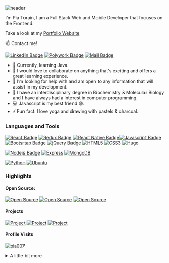 <!-- Header -->
![header](https://capsule-render.vercel.app/api?type=waving&height=200&section=header&text=Hi%20👋,%20I'm%20Pia!&fontColor=ffffff&fontSize=70&color=timeGradient&animation=twinkling&)

I’m Pia Torain, I am a Full Stack Web and Mobile Developer that focuses on the Frontend.  

Take a look at my [Portfolio Website](https://www.piatorain.com)

<!-- Contacts -->
:mailbox: Contact me!

[![Linkedin Badge](https://img.shields.io/badge/-Pia_Torain-0e76a8?style=for-the-badge&labelColor=black&logo=linkedin&logoColor=0e76a8)](https://www.linkedin.com/in/pia-torain-dev/) [![Polywork Badge](https://img.shields.io/badge/-@FeenixRizn-e74c3c?style=for-the-badge&labelColor=black&logo=polywork&logoColor=e74c3c)](https://www.polywork.com/feenixrizn) [![Mail Badge](https://img.shields.io/badge/-Pia_Torain-9349c1?style=for-the-badge&labelColor=black&logo=gmail&logoColor=9349c1)](mailto:piatorain@gmail.com) 

- 🔭 Currently, learning Java.
- 👯 I would love to collaborate on anything that's exciting and offers a great learning experience.
- 🤔 I’m looking for help with and am open to any information that will assist in my development.
- 💬 I have an interdisciplinary degree in Biochemistry & Molecular Biology and I have always had a interest in computer programming. 
- :computer: Javascript is my best friend 😄. 
- ⚡ Fun fact: I love yoga and drawing with pastels & charcoal.
   

<!-- [![Polywork](https://img.shields.io/badge/<SUBJECT>-<STATUS>-<COLOR>.svg)](https://shields.io/) -->


<!-- Skills -->
### Languages and Tools

 [![React Badge](https://img.shields.io/badge/-React-61DBFB?style=for-the-badge&labelColor=black&logo=react&logoColor=61DBFB)](#) [![Redux Badge](https://img.shields.io/badge/-Redux-764ABC?style=for-the-badge&labelColor=black&logo=redux&logoColor=764ABC)](#) [![React Native Badge](https://img.shields.io/badge/-React_Native-000000?style=for-the-badge&labelColor=black&logo=react&logoColor=FFFFFF)](#)[![Javascript Badge](https://img.shields.io/badge/-Javascript-F0DB4F?style=for-the-badge&labelColor=black&logo=javascript&logoColor=F0DB4F)](#) <br/>[![Bootsrtap Badge](https://img.shields.io/badge/-Bootstrap-553C7B?style=for-the-badge&labelColor=black&logo=bootstrap&logoColor=553C7B)](#) [![jQuery Badge](https://img.shields.io/badge/-jQuery-0868AC?style=for-the-badge&labelColor=black&logo=jQuery&logoColor=0868AC)](#) [![HTML5](https://img.shields.io/badge/-HTML5-E34C26?style=for-the-badge&labelColor=black&logo=HTML5&logoColor=E34C26)](#) [![CSS3](https://img.shields.io/badge/-CSS3-2965f1?style=for-the-badge&labelColor=black&logo=css3&logoColor=2965f1)](#)
 [![Hugo](https://img.shields.io/badge/-Hugo-FFFFFF?style=for-the-badge&labelColor=black&logo=hugo&logoColor=FFFFFF)](#)
  <br/>
 
 [![Nodejs Badge](https://img.shields.io/badge/-Nodejs-3C873A?style=for-the-badge&labelColor=black&logo=node.js&logoColor=3C873A)](#)
 [![Express](https://img.shields.io/badge/-Express-FFFFFF?style=for-the-badge&labelColor=black&logo=express&logoColor=FFFFFF)](#)
 [![MongoDB](https://img.shields.io/badge/-MongoDB-4DB333D?style=for-the-badge&labelColor=black&logo=mongodb&logoColor=4DB333D)](#)
 
 
 [![Python](https://img.shields.io/badge/-python-306998?style=for-the-badge&labelColor=black&logo=python&logoColor=)](#)
 [![Ubuntu](https://img.shields.io/badge/-ubuntu-E95420?style=for-the-badge&labelColor=black&logo=ubuntu&logoColor=E95420)](#)
 
 

### Highlights
#### Open Source: 
  [![Open Source ](https://img.shields.io/badge/-Social_Media_App_1-53B6E0?style=for-the-badge&labelColor)](https://github.com/reskillamericans/SMA-Team-1) [![Open Source](https://img.shields.io/badge/-Social_Media_App_2-5DB040?style=for-the-badge&labelColor)](https://github.com/reskillamericans/SMA-Team-2) [![Open Source](https://img.shields.io/badge/-Social_Media_App_3-EE9062?style=for-the-badge&labelColor)](https://github.com/reskillamericans/SMA-Team-3) 
#### Projects
  [![Project](https://img.shields.io/badge/-Host_a_Healthcare_Hero-19b758?style=for-the-badge&labelColor)](https://hostahealtcarehero.netlify.app/)
  [![Project](https://img.shields.io/badge/-JavaScript_Algorithms-8e06fd?style=for-the-badge&labelColor)](https://js-algorithms.com/) [![ Project](https://img.shields.io/badge/-Jubilee-FF0000?style=for-the-badge&labelColor)](https://pia007.github.io/Jubilee/)

#### Profile Visits
<p align="left"> <img src="https://komarev.com/ghpvc/?username=pia007&label=Profile%20views&color=0e75b6&style=flat" alt="pia007" /> 
</p>
<details>
<summary>
  A little bit more
</summary>

<br >

Building accessible, efficient and aesthetically pleasing websites is very important to me. I have always been an artist and coding allows me to add another medium to my palette. This journey is just beginning and I am committed to the learning process and looking forward to ride!

<!-- Stats -->
#### Statistics

  <!--START_SECTION:waka-->

```text
From: 19 July 2022 - To: 26 July 2022

JavaScript   6 hrs 57 mins   ████████▓░░░░░░░░░░░░░░░░   34.10 %
Markdown     6 hrs 37 mins   ████████░░░░░░░░░░░░░░░░░   32.44 %
Python       3 hrs 41 mins   ████▓░░░░░░░░░░░░░░░░░░░░   18.09 %
CSS          1 hr 4 mins     █▒░░░░░░░░░░░░░░░░░░░░░░░   05.23 %
TOML         46 mins         █░░░░░░░░░░░░░░░░░░░░░░░░   03.81 %
JSON         35 mins         ▓░░░░░░░░░░░░░░░░░░░░░░░░   02.90 %
```

<!--END_SECTION:waka-->

#### Github Stats

<img align="left" src="https://github-readme-stats.vercel.app/api?username=pia007&&show_icons=true&locale=en&hide_border=true&count_private=true&include_all_commits=true&theme=github_dark" alt="pia007" />

<img align="left" src="https://github-readme-streak-stats.herokuapp.com/?user=pia007&&theme=github_dark&hide_border=true&background=0D1117&stroke=58A6FF&ring=58A6FF&fire=DD5E31&currStreakNum=C3D1D9&currStreakLabel=1F6FEB&sideNums=C3D1D9&dates=E4E2E2&sideLabels=1F6FEB" alt="pia007" />

<!-- [![Top Langs](https://github-readme-stats.vercel.app/api/top-langs/?username=pia007&langs_count=8)](https://github.com/pia007/github-readme-stats) -->
</p>
<br>




   





